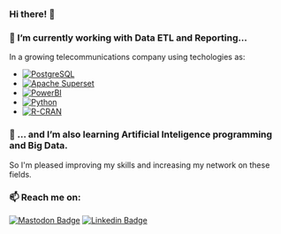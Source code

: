 ### Hi there! 👋

<!--
**fbgeobit/fbgeobit** is a ✨ _special_ ✨ repository because its `README.md` (this file) appears on your GitHub profile.

Here are some ideas to get you started:

- 🔭 I’m currently working on ...
- 🌱 I’m currently learning ...
- 👯 I’m looking to collaborate on ...
- 🤔 I’m looking for help with ...
- 💬 Ask me about ...
- 📫 How to reach me: ...
- 😄 Pronouns: ...
- ⚡ Fun fact: ...
-->
### 🔭 I’m currently working with Data ETL and Reporting...
In a growing telecommunications company using techologies as:
- [![PostgreSQL](https://img.shields.io/badge/-PostgreSQL-white?style=flat-square&logo=PostgreSQL&link=https://www.postgresql.org/)](https://www.postgresql.org/)
- [![Apache Superset](https://img.shields.io/badge/-Apache%20Superset-white?style=flat-square&logo=Apache%20Superset&link=https://superset.apache.org)](https://superset.apache.org/)
- [![PowerBI](https://img.shields.io/badge/-PowerBI-white?style=flat-square&logo=PowerBI&link=https://powerbi.microsoft.com/en-us/)](https://powerbi.microsoft.com/en-us/)
- [![Python](https://img.shields.io/badge/-Python-white?style=flat-square&logo=Python&link=https://www.python.org/)](https://www.python.org/)
- [![R-CRAN](https://img.shields.io/badge/-RCRAN-white?style=flat-square&logo=RStudio&link=https://cran.r-project.org/)](https://cran.r-project.org/)

### 🌱 ... and I’m also learning Artificial Inteligence programming and Big Data.
So I'm pleased improving my skills and increasing my network on these fields.

### 📫 Reach me on:
[![Mastodon Badge](https://img.shields.io/badge/-Mastodon-0077B5?style=plastic&logo=Mastodon&logoColor=white&link=https://mastodon.social/@Geobit/)](https://mastodon.social/@Geobit/)
[![Linkedin Badge](https://img.shields.io/badge/-Linkedin-0077B5?style=plastic&logo=Linkedin&logoColor=white&link=https://www.linkedin.com/in/fernando-barreiro-phd/)](https://www.linkedin.com/in/fernando-barreiro-phd/)

